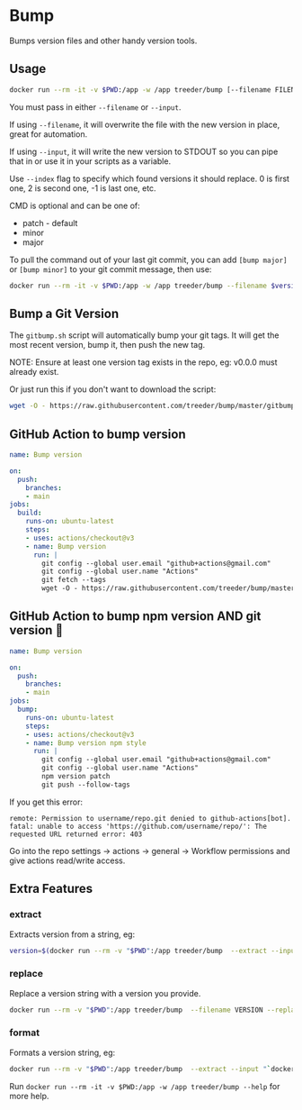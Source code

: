 # Bump

Bumps version files and other handy version tools.

## Usage

```sh
docker run --rm -it -v $PWD:/app -w /app treeder/bump [--filename FILENAME] [--input STRING] [CMD]
```

You must pass in either `--filename` or `--input`.

If using `--filename`, it will overwrite the file with the new version in place, great for automation.

If using `--input`, it will write the new version to STDOUT so you can pipe that in or use it in your scripts as a variable.

Use `--index` flag to specify which found versions it should replace. 0 is first one, 2 is second one, -1 is last one, etc.

CMD is optional and can be one of:

* patch - default
* minor
* major

To pull the command out of your last git commit, you can add `[bump major]` or `[bump minor]` to your git commit message, then use:

```sh
docker run --rm -it -v $PWD:/app -w /app treeder/bump --filename $version_file "$(git log -1 --pretty=%B)"
```

## Bump a Git Version

The `gitbump.sh` script will automatically bump your git tags. It will get the most recent version, bump it, 
then push the new tag.

NOTE: Ensure at least one version tag exists in the repo, eg: v0.0.0 must already exist.

Or just run this if you don't want to download the script:

```sh
wget -O - https://raw.githubusercontent.com/treeder/bump/master/gitbump.sh | bash
```

## GitHub Action to bump version

```yaml
name: Bump version

on:
  push:
    branches: 
    - main
jobs:
  build:
    runs-on: ubuntu-latest
    steps:
    - uses: actions/checkout@v3
    - name: Bump version
      run: |
        git config --global user.email "github+actions@gmail.com"
        git config --global user.name "Actions"
        git fetch --tags
        wget -O - https://raw.githubusercontent.com/treeder/bump/master/gitbump.sh | bash
```

## GitHub Action to bump npm version AND git version 🤯

```yaml
name: Bump version

on:
  push:
    branches: 
    - main
jobs:
  bump:    
    runs-on: ubuntu-latest
    steps:
    - uses: actions/checkout@v3
    - name: Bump version npm style
      run: |
        git config --global user.email "github+actions@gmail.com"
        git config --global user.name "Actions"
        npm version patch
        git push --follow-tags
```

If you get this error: 

```
remote: Permission to username/repo.git denied to github-actions[bot].
fatal: unable to access 'https://github.com/username/repo/': The requested URL returned error: 403
```

Go into the repo settings -> actions -> general -> Workflow permissions and give actions read/write access.

## Extra Features

### extract

Extracts version from a string, eg: 

```sh
version=$(docker run --rm -v "$PWD":/app treeder/bump  --extract --input "`docker -v`")
```

### replace

Replace a version string with a version you provide.

```sh
docker run --rm -v "$PWD":/app treeder/bump  --filename VERSION --replace 1.2.3
```

### format

Formats a version string, eg:

```sh
docker run --rm -v "$PWD":/app treeder/bump  --extract --input "`docker -v`" --format M.m
```

Run `docker run --rm -it -v $PWD:/app -w /app treeder/bump --help` for more help.
